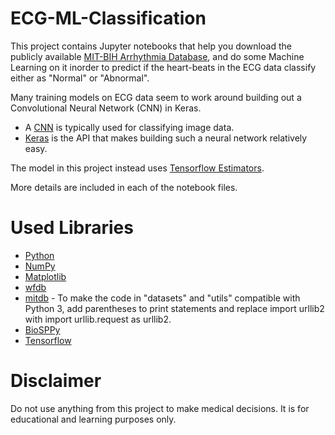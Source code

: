 # ECG-ML-Classification

This project contains Jupyter notebooks that help you download the publicly available [MIT-BIH Arrhythmia Database](https://physionet.org/physiobank/database/mitdb/), and do some Machine Learning on it inorder to predict if the heart-beats in the ECG data classify either as "Normal" or "Abnormal".

Many training models on ECG data seem to work around building out a Convolutional Neural Network (CNN) in Keras.

- A [CNN](https://en.wikipedia.org/wiki/Convolutional_neural_network) is typically used for classifying image data.
- [Keras](https://keras.io/) is the API that makes building such a neural network relatively easy.

The model in this project instead uses [Tensorflow Estimators](https://www.tensorflow.org/guide/estimators).

More details are included in each of the notebook files.

# Used Libraries

- [Python](https://www.python.org/)
- [NumPy](https://docs.scipy.org/doc/numpy/dev/)
- [Matplotlib](https://matplotlib.org/)
- [wfdb](https://pypi.org/project/wfdb/)
- [mitdb](https://github.com/Nospoko/qrs-tutorial) - To make the code in "datasets" and "utils" compatible with Python 3, add parentheses to print statements and replace import urllib2 with import urllib.request as urllib2.
- [BioSPPy](https://github.com/PIA-Group/BioSPPy)
- [Tensorflow](https://www.tensorflow.org/)

# Disclaimer

Do not use anything from this project to make medical decisions. It is for educational and learning purposes only.
